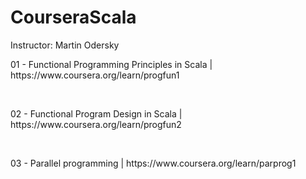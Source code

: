 <h1>CourseraScala</h1>

<p>Instructor: Martin Odersky</p>

<p>01 - Functional Programming Principles in Scala | https://www.coursera.org/learn/progfun1</p><br>
<p>02 - Functional Program Design in Scala | https://www.coursera.org/learn/progfun2</p><br>
<p>03 - Parallel programming | https://www.coursera.org/learn/parprog1</p><br>

